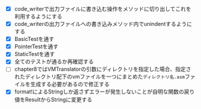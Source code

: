 - [x] code_writerで出力ファイルに書き込む操作をメソッドに切り出してこれを利用するようにする
- [x] code_writerの出力ファイルへの書き込みメソッド内でunindentするようにする
- [x] BasicTestを通す
- [x] PointerTestを通す
- [x] StaticTestを通す
- [x] 全てのテストが通るか再確認する
- [ ] chapter8ではVMTranslatorの引数にディレクトリを指定した場合、指定されたディレクトリ配下のvmファイルを一つにまとめた`ディレクトリ名.asm`ファイルを生成する必要があるので修正する
- [x] format!によるStringしか返さずエラーが発生しないことが自明な関数の戻り値をResult<String>からStringに変更する